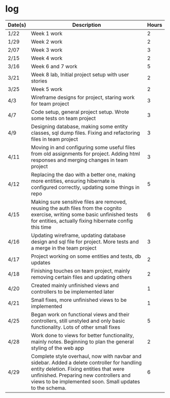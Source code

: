 # log



| Date(s) | Description                                                                                                                                                                                                                                  | Hours |
|---------|----------------------------------------------------------------------------------------------------------------------------------------------------------------------------------------------------------------------------------------------|-------|
| 1/22    | Week 1 work                                                                                                                                                                                                                                  | 2     |
| 1/29    | Week 2 work                                                                                                                                                                                                                                  | 2     |
| 2/07    | Week 3 work                                                                                                                                                                                                                                  | 3     |
| 2/15    | Week 4 work                                                                                                                                                                                                                                  | 2     |
| 3/16    | Week 6 and 7 work                                                                                                                                                                                                                            | 5     |
| 3/21    | Week 8 lab, Initial project setup with user stories                                                                                                                                                                                          | 2     |
| 3/25    | Week 5 work                                                                                                                                                                                                                                  | 2     |
| 4/3     | Wireframe designs for project, staring work for team project                                                                                                                                                                                 | 3     |
| 4/7     | Code setup, general project setup. Wrote some tests on team project                                                                                                                                                                          | 3     |
| 4/9     | Designing database, making some entity classes, sql dump files. Fixing and refactoring files in team project                                                                                                                                 | 3     |
| 4/11    | Moving in and configuring some useful files from old assignments for project. Adding html responses and merging changes in team project                                                                                                      | 3     |
| 4/12    | Replacing the dao with a better one, making more entities, ensuring hibernate is configured correctly, updating some things in repo                                                                                                          | 5     |
| 4/15    | Making sure sensitive files are removed, reusing the auth files from the cognito exercise, writing some basic unfinished tests for entities, actually fixing hibernate config this time                                                      | 6     |
| 4/16    | Updating wireframe, updating database design and sql file for project. More tests and a merge in the team project                                                                                                                            | 3     |
| 4/17    | Project working on some entities and tests, db updates                                                                                                                                                                                       | 2     |
| 4/18    | Finishing touches on team project, mainly removing certain files and updating others                                                                                                                                                         | 2     |
| 4/20    | Created mainly unfinished views and controllers to be implemented later                                                                                                                                                                      | 1     |
| 4/21    | Small fixes, more unfinished views to be implemented                                                                                                                                                                                         | 1     |
| 4/25    | Began work on functional views and their controllers, still unstyled and only basic functionality. Lots of other small fixes                                                                                                                 | 5     |
| 4/28    | Work done to views for better functionality, mainly notes. Beginning to plan the general styling of the web app                                                                                                                              | 2     |
| 4/29    | Complete style overhaul, now with navbar and sidebar. Added a delete controller for handling entity deletion. Fixing entities that were unfinished. Preparing new controllers and views to be implemented soon. Small updates to the schema. | 6     |